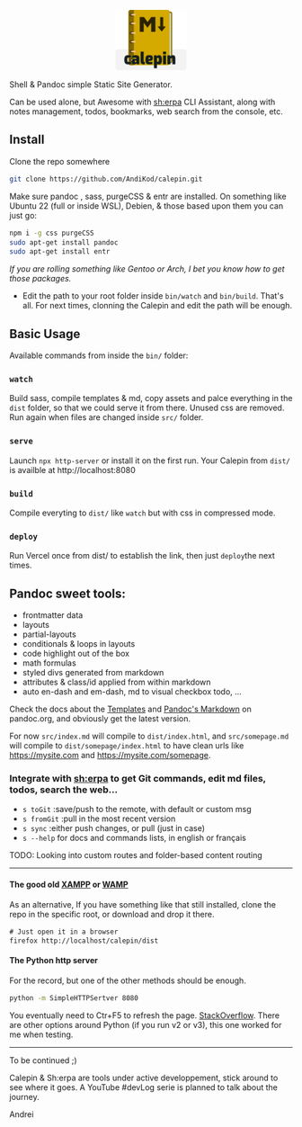 <p align="center" width="100%">
  <img width="25%" src="./src/assets/img/calepin-logo.png">
</p>

Shell & Pandoc simple Static Site Generator. 

Can be used alone, but Awesome with [sh:erpa](https://github.com/AndiKod/sherpa) CLI Assistant, along with notes management, todos, bookmarks, web search from the console, etc.

## Install 

Clone the repo somewhere 

```bash
git clone https://github.com/AndiKod/calepin.git  
```
Make sure pandoc , sass, purgeCSS & entr are installed. On something like Ubuntu 22 (full or inside WSL), Debien, & those based upon them you can just go:

```bash
npm i -g css purgeCSS
sudo apt-get install pandoc
sudo apt-get install entr 
```

*If you are rolling something like Gentoo or Arch, I bet you know how to get those packages.*

- Edit the path to your root folder inside `bin/watch` and `bin/build`. That's all. For next times, clonning the Calepin and edit the path will be enough.

## Basic Usage

Available commands from inside the `bin/` folder:

### `watch`

Build sass, compile templates & md, copy assets and palce everything in the `dist` folder, so that we could serve it from there. Unused css are removed. Run again when files are changed inside `src/` folder.

### `serve`

Launch `npx http-server` or install it on the first run. Your Calepin from `dist/` is availble at http://localhost:8080  

### `build` 

Compile everyting to `dist/`  like `watch` but with css in compressed mode.

### `deploy`

Run Vercel once from dist/ to establish the link, then just `deploy`the next times.



## Pandoc sweet tools:

- frontmatter data
- layouts
- partial-layouts 
- conditionals & loops in layouts
- code highlight out of the box
- math formulas
- styled divs generated from markdown
- attributes & class/id applied from within markdown
- auto en-dash and em-dash, md to visual checkbox todo, ...

Check the docs about the [Templates](https://pandoc.org/MANUAL.html#templates) and [Pandoc's Markdown](https://pandoc.org/MANUAL.html#pandocs-markdown) on pandoc.org, and obviously get the latest version.

For now `src/index.md` will compile to `dist/index.html`, and `src/somepage.md` will compile to `dist/somepage/index.html` to have clean urls like https://mysite.com and https://mysite.com/somepage.


### Integrate with [sh:erpa](https://github.com/AndiKod/sherpa) to get Git commands, edit md files, todos, search the web...

- `s toGit` :save/push to the remote, with default or custom msg
- `s fromGit` :pull in the most recent version  
- `s sync` :either push changes, or pull (just in case) 
- `s --help` for docs and commands lists, in english or français



TODO: Looking into custom routes and folder-based content routing


---


#### The good old [XAMPP](https://www.apachefriends.org/index.html) or [WAMP](https://www.wampserver.com/en/) 

As an alternative, If you have something like that still installed, clone the repo in the specific root, or download and drop it there. 

```
# Just open it in a browser
firefox http://localhost/calepin/dist
```

#### The Python http server  

For the record, but one of the other methods should be enough.  

```bash
python -m SimpleHTTPSertver 8080

```
You eventually need to Ctr+F5 to refresh the page. [StackOverflow](https://stackoverflow.com/questions/12193803/invoke-python-simplehttpserver-from-command-line-with-no-cache-option). There are other options around Python (if you run v2 or v3), this one worked for me when testing.

---

To be continued ;)

Calepin & Sh:erpa are tools under active developpement, stick around to see where it goes. A YouTube #devLog serie is planned to talk about the journey.

Andrei
